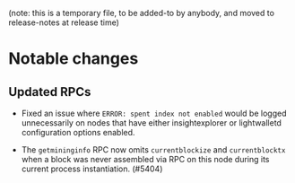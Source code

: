 (note: this is a temporary file, to be added-to by anybody, and moved to
release-notes at release time)

Notable changes
===============

Updated RPCs
------------

- Fixed an issue where `ERROR: spent index not enabled` would be logged
  unnecessarily on nodes that have either insightexplorer or lightwalletd
  configuration options enabled.

- The `getmininginfo` RPC now omits `currentblockize` and `currentblocktx`
  when a block was never assembled via RPC on this node during its current
  process instantiation. (#5404)
